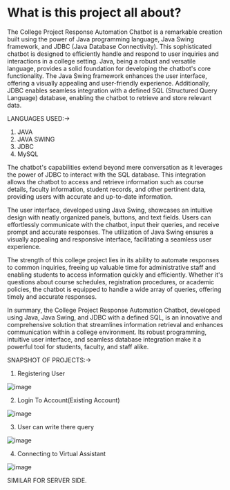 # What is this project all about?

The College Project Response Automation Chatbot is a remarkable creation built using the power of Java programming language, Java Swing framework, and JDBC (Java Database Connectivity). This sophisticated chatbot is designed to efficiently handle and respond to user inquiries and interactions in a college setting. Java, being a robust and versatile language, provides a solid foundation for developing the chatbot's core functionality. The Java Swing framework enhances the user interface, offering a visually appealing and user-friendly experience. Additionally, JDBC enables seamless integration with a defined SQL (Structured Query Language) database, enabling the chatbot to retrieve and store relevant data.

LANGUAGES USED:-> 
1. JAVA
2. JAVA SWING
3. JDBC
4. MySQL

The chatbot's capabilities extend beyond mere conversation as it leverages the power of JDBC to interact with the SQL database. This integration allows the chatbot to access and retrieve information such as course details, faculty information, student records, and other pertinent data, providing users with accurate and up-to-date information.

The user interface, developed using Java Swing, showcases an intuitive design with neatly organized panels, buttons, and text fields. Users can effortlessly communicate with the chatbot, input their queries, and receive prompt and accurate responses. The utilization of Java Swing ensures a visually appealing and responsive interface, facilitating a seamless user experience.

The strength of this college project lies in its ability to automate responses to common inquiries, freeing up valuable time for administrative staff and enabling students to access information quickly and efficiently. Whether it's questions about course schedules, registration procedures, or academic policies, the chatbot is equipped to handle a wide array of queries, offering timely and accurate responses.

In summary, the College Project Response Automation Chatbot, developed using Java, Java Swing, and JDBC with a defined SQL, is an innovative and comprehensive solution that streamlines information retrieval and enhances communication within a college environment. Its robust programming, intuitive user interface, and seamless database integration make it a powerful tool for students, faculty, and staff alike.


SNAPSHOT OF PROJECTS:->

1. Registering User
   
![image](https://github.com/Mohammad-Samar/JAVA/assets/119682599/5e1ce08a-5de8-4ff3-acd3-3bcdb1f1c446)


2. Login To Account(Existing Account)
   
![image](https://github.com/Mohammad-Samar/JAVA/assets/119682599/67efdb8b-f1b5-4cf5-9cc5-5a9dc382e914)


3. User can write there query

![image](https://github.com/Mohammad-Samar/JAVA/assets/119682599/03d547dc-abd0-4608-bbb3-ca58c61008e9)


4. Connecting to Virtual Assistant
   
![image](https://github.com/Mohammad-Samar/JAVA/assets/119682599/7e96a3f1-293a-4e56-8f85-e961ae29aa18)

   
SIMILAR FOR SERVER SIDE.
